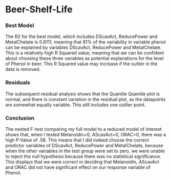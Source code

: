 # Beer-Shelf-Life

### Best Model
The R2 for the best model, which includes DScavAct, ReducePower and MetalChelate is 0.8111, meaning that 81% of the variability in variable phenol can be explained by variables DScavAct, ReducePower and MetalChelate. This is a relatively high R Squared value, meaning that we can be confident about choosing these three variables as potential explanations for the level of Phenol in beer. This R Squared value may increase if the outlier in the data is removed. 

### Residuals
The subsequent residual analysis shows that the Quantile Quantile plot is normal, and there is constant variation in the residual plot, as the datapoints are somewhat equally variable. This still includes one outlier point. 

### Conclusion
The nested F-test comparing my full model to a reduced model of interest shows that, when I tested Melanoidin=0, AScavAct=0, ORAC=0, there was a high P-Value of .58. This means that I did indeed choose the correct predictor variables of DScavAct, ReducePower and MetalChelate, because when the other variables in the test group were set to zero, we were unable to reject the null hypothesis because there was no statistical significance. This displays that we were correct in deciding that Melanoidin, AScavAct and ORAC did not have significant effect on our response variable of Phenol.
